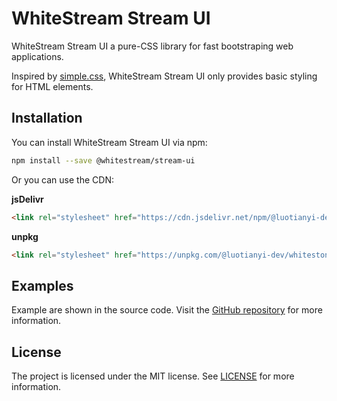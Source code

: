 # WhiteStream Stream UI

WhiteStream Stream UI a pure-CSS library for fast bootstraping web applications.

Inspired by [simple.css](https://simplecss.org), WhiteStream Stream UI only provides basic styling for HTML elements.

## Installation

You can install WhiteStream Stream UI via npm:

```bash
npm install --save @whitestream/stream-ui
```

Or you can use the CDN:

**jsDelivr**
```html
<link rel="stylesheet" href="https://cdn.jsdelivr.net/npm/@luotianyi-dev/whitestone-stream-ui/dist/whitestone-stream-ui.min.css">
```

**unpkg**
```html
<link rel="stylesheet" href="https://unpkg.com/@luotianyi-dev/whitestone-stream-ui/dist/whitestone-stream-ui.min.css">
```

## Examples
Example are shown in the source code. Visit the [GitHub repository](https://github.com/luotianyi-dev/whitestone-stream-ui) for more information.

## License
The project is licensed under the MIT license. See [LICENSE](LICENSE) for more information.
